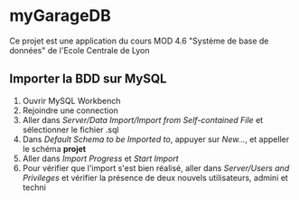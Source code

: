 # myGarageDB
Ce projet est une application du cours MOD 4.6 "Système de base de données" de l'Ecole Centrale de Lyon

## Importer la BDD sur MySQL
1. Ouvrir MySQL Workbench
2. Rejoindre une connection
3. Aller dans *Server/Data Import/Import from Self-contained File* et sélectionner le fichier .sql
4. Dans *Default Schema to be Imported to*, appuyer sur *New...*, et appeller le schéma **projet**
5. Aller dans *Import Progress* et *Start Import*
6. Pour vérifier que l'import s'est bien réalisé, aller dans *Server/Users and Privileges* et vérifier la présence de deux nouvels utilisateurs, admini et techni
